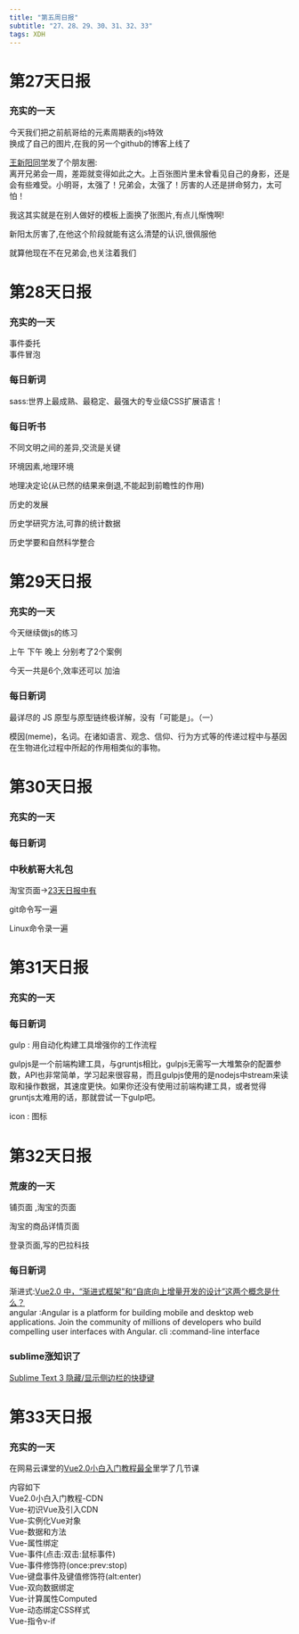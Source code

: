 ```yaml
---  
title: "第五周日报"   
subtitle: "27、28、29、30、31、32、33"   
tags: XDH    
---  
```












# 第27天日报

### 充实的一天

今天我们把之前航哥给的元素周期表的js特效  
换成了自己的图片,在我的另一个github的博客上线了  

[王新阳同学](https://wxy20170906.github.io/)发了个朋友圈:  
离开兄弟会一周，差距就变得如此之大。上百张图片里未曾看见自己的身影，还是会有些难受。小明哥，太强了！兄弟会，太强了！厉害的人还是拼命努力，太可怕！

我这其实就是在别人做好的模板上面换了张图片,有点儿惭愧啊!

新阳太厉害了,在他这个阶段就能有这么清楚的认识,很佩服他

就算他现在不在兄弟会,也关注着我们


# 第28天日报

### 充实的一天

事件委托  
事件冒泡

### 每日新词
sass:世界上最成熟、最稳定、最强大的专业级CSS扩展语言！

### 每日听书

不同文明之间的差异,交流是关键

环境因素,地理环境

地理决定论(从已然的结果来倒退,不能起到前瞻性的作用)

历史的发展

历史学研究方法,可靠的统计数据

历史学要和自然科学整合

# 第29天日报

### 充实的一天
今天继续做js的练习

上午 下午 晚上 分别考了2个案例

今天一共是6个,效率还可以 加油

### 每日新词
最详尽的 JS 原型与原型链终极详解，没有「可能是」。（一）


模因(meme)，名词。在诸如语言、观念、信仰、行为方式等的传递过程中与基因在生物进化过程中所起的作用相类似的事物。

# 第30天日报

### 充实的一天

### 每日新词

### 中秋航哥大礼包

淘宝页面->[23天日报中有](https://victorfengming.gitee.io/victorfengming_old/2019/09/05/day23/)  

git命令写一遍  

Linux命令录一遍

# 第31天日报

### 充实的一天

### 每日新词

gulp : 用自动化构建工具增强你的工作流程

gulpjs是一个前端构建工具，与gruntjs相比，gulpjs无需写一大堆繁杂的配置参数，API也非常简单，学习起来很容易，而且gulpjs使用的是nodejs中stream来读取和操作数据，其速度更快。如果你还没有使用过前端构建工具，或者觉得gruntjs太难用的话，那就尝试一下gulp吧。

icon : 图标


# 第32天日报

### 荒废的一天

铺页面 ,淘宝的页面

淘宝的商品详情页面

登录页面,写的巴拉科技

### 每日新词
渐进式:[Vue2.0 中，“渐进式框架”和“自底向上增量开发的设计”这两个概念是什么？](https://victorfengming.gitee.io/victorfengming_old/2019/09/14/vue-concept/)    
angular :Angular is a platform for building mobile and desktop web applications. Join the community of millions of developers who build compelling user interfaces with Angular.
cli  :command-line interface

### sublime涨知识了
[Sublime Text 3 隐藏/显示侧边栏的快捷键](https://blog.csdn.net/jiulongls/article/details/81041949)


# 第33天日报

### 充实的一天
在网易云课堂的[Vue2.0小白入门教程最全](https://study.163.com/course/courseMain.htm?courseId=1004711010)里学了几节课

内容如下  
Vue2.0小白入门教程-CDN  
Vue-初识Vue及引入CDN  
Vue-实例化Vue对象  
Vue-数据和方法  
Vue-属性绑定  
Vue-事件(点击:双击:鼠标事件)  
Vue-事件修饰符(once:prev:stop)  
Vue-键盘事件及键值修饰符(alt:enter)  
Vue-双向数据绑定  
Vue-计算属性Computed  
Vue-动态绑定CSS样式  
Vue-指令v-if  